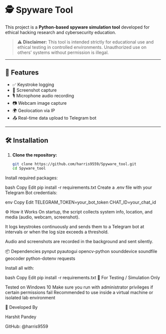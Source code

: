 # 🕵️ Spyware Tool 

This project is a **Python-based spyware simulation tool** developed for ethical hacking research and cybersecurity education.

> ⚠️ **Disclaimer:** This tool is intended strictly for educational use and ethical testing in controlled environments. Unauthorized use on others' systems without permission is illegal.

---

## 🚀 Features

- ✅ Keystroke logging
- 📸 Screenshot capture
- 🎙️ Microphone audio recording
- 📷 Webcam image capture
- 🌍 Geolocation via IP
- 📤 Real-time data upload to Telegram bot

---

## 🛠️ Installation

1. **Clone the repository:**

   ```bash
   git clone https://github.com/harris9559/Spyware_tool.git
   cd Spyware_tool
Install required packages:

bash
Copy
Edit
pip install -r requirements.txt
Create a .env file with your Telegram Bot credentials:

env
Copy
Edit
TELEGRAM_TOKEN=your_bot_token
CHAT_ID=your_chat_id

⚙️ How it Works
On startup, the script collects system info, location, and media (audio, webcam, screenshot).

It logs keystrokes continuously and sends them to a Telegram bot at intervals or when the log size exceeds a threshold.

Audio and screenshots are recorded in the background and sent silently.

📦 Dependencies
pynput
pyautogui
opencv-python
sounddevice
soundfile
geocoder
python-dotenv
requests

Install all with:

bash
Copy
Edit
pip install -r requirements.txt
🧪 For Testing / Simulation Only

Tested on Windows 10
Make sure you run with administrator privileges if certain permissions fail
Recommended to use inside a virtual machine or isolated lab environment

🤖 Developed By

Harshit Pandey

GitHub: @harris9559
